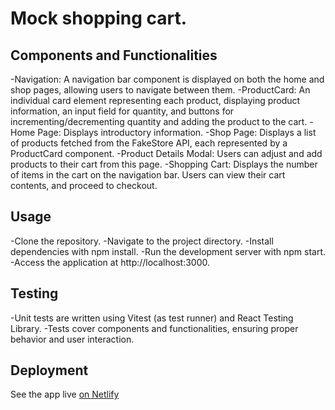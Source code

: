 # Mock shopping cart.

## Components and Functionalities
-Navigation: A navigation bar component is displayed on both the home and shop pages, allowing users to navigate between them.
-ProductCard: An individual card element representing each product, displaying product information, an input field for quantity, and buttons for incrementing/decrementing quantity and adding the product to the cart.
-Home Page: Displays introductory information.
-Shop Page: Displays a list of products fetched from the FakeStore API, each represented by a ProductCard component.
-Product Details Modal:  Users can adjust and add products to their cart from this page.
-Shopping Cart: Displays the number of items in the cart on the navigation bar. Users can view their cart contents, and proceed to checkout.

## Usage
-Clone the repository.
-Navigate to the project directory.
-Install dependencies with npm install.
-Run the development server with npm start.
-Access the application at http://localhost:3000.

## Testing
-Unit tests are written using Vitest (as test runner) and React Testing Library.
-Tests cover components and functionalities, ensuring proper behavior and user interaction.

## Deployment

See the app live [on Netlify](https://comforting-scone-ac33d1.netlify.app/) 


